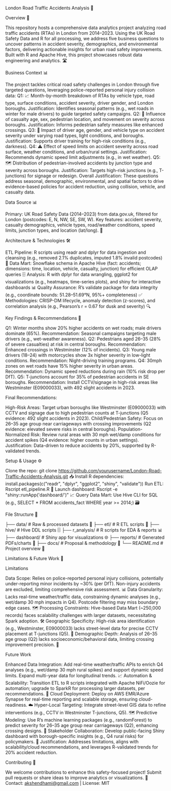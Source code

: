 London Road Traffic Accidents Analysis 🚦

Overview 🌟

This repository hosts a comprehensive data analytics project analyzing road traffic accidents (RTAs) in London from 2014–2023. Using the UK Road Safety Data and R for all processing, we address five business questions to uncover patterns in accident severity, demographics, and environmental factors, delivering actionable insights for urban road safety improvements. Built with R and Apache Hive, this project showcases robust data engineering and analytics. 🛣️

Business Context 📊

The project tackles critical road safety challenges in London through five targeted questions, leveraging police-reported personal injury collision data:
Q1: 📈 Month-by-month breakdown of RTAs by vehicle type, road type, surface conditions, accident severity, driver gender, and London boroughs. Justification: Identifies seasonal patterns (e.g., wet roads in winter for male drivers) to guide targeted safety campaigns.
Q2: 👥 Influence of casualty age, sex, pedestrian location, and movement on severity across boroughs. Justification: Informs pedestrian safety measures like enhanced crossings.
Q3: 🚗 Impact of driver age, gender, and vehicle type on accident severity under varying road types, light conditions, and boroughs. Justification: Supports driver training for high-risk conditions (e.g., darkness).
Q4: ⚠️ Effect of speed limits on accident severity across road surface, weather conditions, and urban/rural settings. Justification: Recommends dynamic speed limit adjustments (e.g., in wet weather).
Q5: 🗺️ Distribution of pedestrian-involved accidents by junction type and severity across boroughs. Justification: Targets high-risk junctions (e.g., T-junctions) for signage or redesign.
Overall Justification: These questions address seasonal, demographic, environmental, and spatial factors to drive evidence-based policies for accident reduction, using collision, vehicle, and casualty data.

Data Source 📊

Primary: UK Road Safety Data (2014–2023) from data.gov.uk, filtered for London (postcodes: E, N, NW, SE, SW, W). 
Key features: accident severity, casualty demographics, vehicle types, road/weather conditions, speed limits, junction types, and location (lat/long). 📂

Architecture & Technologies 🛠️

ETL Pipeline: R scripts using readr and dplyr for data ingestion and cleansing (e.g., removed 2.1% duplicates, imputed 1.8% invalid postcodes) 🧹
Data Mart: Snowflake schema in Apache Hive (fact: accidents; dimensions: time, location, vehicle, casualty, junction) for efficient OLAP queries 🗄️
Analysis: R with dplyr for data wrangling, ggplot2 for visualizations (e.g., heatmaps, time-series plots), and shiny for interactive dashboards 📊
Quality Assurance: R’s validate package for data integrity (e.g., coordinate bounds: 51.28–51.69°N, 95%+ completeness) ✅
Methodologies: CRISP-DM lifecycle, anomaly detection (z-scores), and correlation analysis (e.g., Pearson’s r = 0.67 for dusk and severity) 🔍

Key Findings & Recommendations 🎯

Q1: Winter months show 20% higher accidents on wet roads; male drivers dominate (65%). Recommendation: Seasonal campaigns targeting male drivers (e.g., wet-weather awareness).
Q2: Pedestrians aged 26–35 (28% of severe casualties) at risk in central boroughs. Recommendation: Enhanced crossings in Westminster (12% of incidents).
Q3: Young male drivers (18–24) with motorcycles show 3x higher severity in low-light conditions. Recommendation: Night-driving training programs.
Q4: 30mph zones on wet roads have 15% higher severity in urban areas. Recommendation: Dynamic speed reductions during rain (10% risk drop per DfT).
Q5: T-junctions account for 35% of pedestrian accidents in SE boroughs. Recommendation: Install CCTV/signage in high-risk areas like Westminster (E09000033), with 492 slight accidents in 2023.

Final Recommendations:

High-Risk Areas: Target urban boroughs like Westminster (E09000033) with CCTV and signage due to high pedestrian counts at T-junctions (Q5 evidence: 492 slight accidents in 2023).
Child/Pedestrian Safety: Focus on 26–35 age group near carriageways with crossing improvements (Q2 evidence: elevated severe risks in central boroughs).
Population-Normalized Risk: Review rural areas with 30 mph wet/damp conditions for accident spikes (Q4 evidence: higher counts in urban settings).
Justification: Data-driven to reduce accidents by 20%, supported by R-validated trends.

Setup & Usage ⚙️

Clone the repo: git clone https://github.com/yourusername/London-Road-Traffic-Accidents-Analysis.git 📥
Install R dependencies: install.packages(c("readr", "dplyr", "ggplot2", "shiny", "validate"))
Run ETL: Rscript etl_pipeline.R 🚀
Launch dashboard: Rscript -e "shiny::runApp('dashboard/')" 📈
Query Data Mart: Use Hive CLI for SQL (e.g., SELECT * FROM accidents_fact WHERE year >= 2014;) 🗃️

File Structure 📁

├── data/                 # Raw & processed datasets 📂
├── etl/                  # R ETL scripts 📝
├── hive/                 # Hive DDL scripts 🗄️
├── r_analysis/           # R scripts for EDA & reports 📊
├── dashboard/            # Shiny app for visualizations 🌐
├── reports/              # Generated PDFs/charts 📄
├── docs/                 # Proposal & methodology 📜
└── README.md             # Project overview 📖

Limitations & Future Work 🔮

Limitations

Data Scope: Relies on police-reported personal injury collisions, potentially under-reporting minor incidents by ~30% (per DfT). Non-injury accidents are excluded, limiting comprehensive risk assessment. 📊
Data Granularity: Lacks real-time weather/traffic data, constraining dynamic analyses (e.g., wet/damp 30 mph impacts in Q4). Postcode filtering may miss boundary edge cases. 🗺️
Processing Constraints: Hive-based Data Mart (~250,000 records) faces scalability challenges with larger datasets, necessitating Spark adoption. 🛠️
Geographic Specificity: High-risk area identification (e.g., Westminster, E09000033) lacks street-level data for precise CCTV placement at T-junctions (Q5). 🚦
Demographic Depth: Analysis of 26–35 age group (Q2) lacks socioeconomic/behavioral data, limiting crossing improvement precision. 👥

Future Work

Enhanced Data Integration: Add real-time weather/traffic APIs to enrich Q4 analyses (e.g., wet/damp 30 mph rural spikes) and support dynamic speed limits. Expand multi-year data for longitudinal trends. 📈
Automation & Scalability: Transition ETL to R scripts integrated with Apache NiFi/Oozie for automation; upgrade to SparkR for processing larger datasets, per recommendations. 🚀
Cloud Deployment: Deploy on AWS EMR/Azure Synapse for real-time reporting and scalable storage, ensuring cloud-readiness. ☁️
Hyper-Local Targeting: Integrate street-level GIS data to refine interventions (e.g., CCTV in Westminster T-junctions, Q5). 🗺️
Predictive Modeling: Use R’s machine learning packages (e.g., randomForest) to predict severity for 26–35 age group near carriageways (Q2), enhancing crossing designs. 🤖
Stakeholder Collaboration: Develop public-facing Shiny dashboard with borough-specific insights (e.g., Q4 rural risks) for policymakers. 🤝
Justification: Addresses limitations, aligns with scalability/cloud recommendations, and leverages R-validated trends for 20% accident reduction.

Contributing 🤝

We welcome contributions to enhance this safety-focused project! Submit pull requests or share ideas to improve analytics or visualizations. 🌟
Contact: akshendhami@gmail.com | License: MIT 
